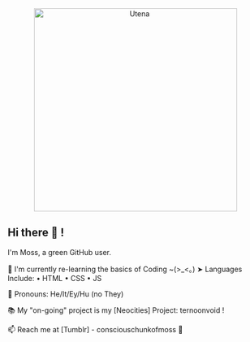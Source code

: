 <div align="center">
  <img src="https://external-content.duckduckgo.com/iu/?u=https%3A%2F%2Fstatic.zerochan.net%2FShoujo.Kakumei.Utena.full.1420433.jpg&f=1&nofb=1&ipt=0ebbdea3b922930b037dfbae69b644d9b6dafd2b2d5312d9d2379cc0571d99c3&ipo=images" height="400" alt="Utena">
</div>

## Hi there 👋 !

I'm Moss, a green GitHub user.

🌱 I'm currently re-learning the basics of Coding ~(>_<。)
    ➤ Languages Include:
      • HTML
      • CSS
      • JS

🌻 Pronouns: He/It/Ey/Hu (no They)

📚 My "on-going" project is my [Neocities] Project: ternoonvoid !

📫 Reach me at [Tumblr] - consciouschunkofmoss 🤍

<!--
**tragedians/tragedians** is a ✨ _special_ ✨ repository because its `README.md` (this file) appears on your GitHub profile.

Here are some ideas to get you started:

- 🔭 I’m currently working on ...
- 🌱 I’m currently learning ...
- 👯 I’m looking to collaborate on ...
- 🤔 I’m looking for help with ...
- 💬 Ask me about ...
- 📫 How to reach me: ...
- 😄 Pronouns: ...
- ⚡ Fun fact: ...
-->
